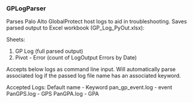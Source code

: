 ### GPLogParser

Parses Palo Alto GlobalProtect host logs to aid in troubleshooting. Saves parsed output to Excel workbook (GP_Log_PyOut.xlsx):

Sheets:
1. GP Log (full parsed output)
2. Pivot - Error (count of LogOutput Errors by Date)

Accepts below logs as command line input. Will automatically parse associated log if the passed log file name has an associated keyword.

Accepted Logs:
Default name - Keyword
pan_gp_event.log - event
PanGPS.log - GPS
PanGPA.log - GPA
